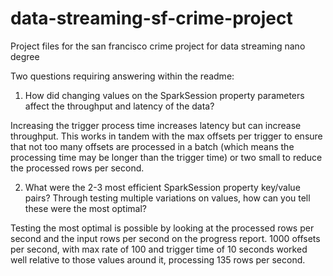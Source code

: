 # data-streaming-sf-crime-project
Project files for the san francisco crime project for data streaming nano degree

Two questions requiring answering within the readme:

1. How did changing values on the SparkSession property parameters affect the throughput and latency of the data?

Increasing the trigger process time increases latency but can increase throughput. This works in tandem with the max offsets per trigger to ensure that not too many offsets are processed in a batch (which means the processing time may be longer than the trigger time) or two small to reduce the processed rows per second.


2. What were the 2-3 most efficient SparkSession property key/value pairs? Through testing multiple variations on values, how can you tell these were the most optimal?

Testing the most optimal is possible by looking at the processed rows per second and the input rows per second on the progress report. 1000 offsets per second, with max rate of 100 and trigger time of 10 seconds worked well relative to those values around it, processing 135 rows per second.
